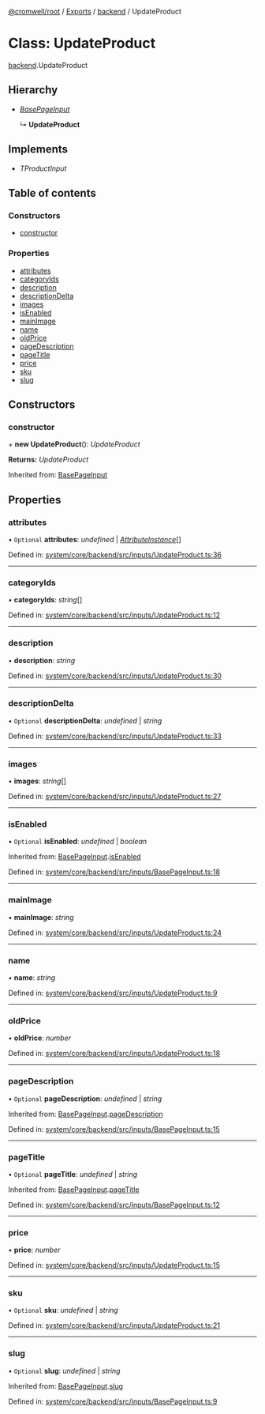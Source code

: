 [@cromwell/root](../README.md) / [Exports](../modules.md) / [backend](../modules/backend.md) / UpdateProduct

# Class: UpdateProduct

[backend](../modules/backend.md).UpdateProduct

## Hierarchy

* [*BasePageInput*](backend.basepageinput.md)

  ↳ **UpdateProduct**

## Implements

* *TProductInput*

## Table of contents

### Constructors

- [constructor](backend.updateproduct.md#constructor)

### Properties

- [attributes](backend.updateproduct.md#attributes)
- [categoryIds](backend.updateproduct.md#categoryids)
- [description](backend.updateproduct.md#description)
- [descriptionDelta](backend.updateproduct.md#descriptiondelta)
- [images](backend.updateproduct.md#images)
- [isEnabled](backend.updateproduct.md#isenabled)
- [mainImage](backend.updateproduct.md#mainimage)
- [name](backend.updateproduct.md#name)
- [oldPrice](backend.updateproduct.md#oldprice)
- [pageDescription](backend.updateproduct.md#pagedescription)
- [pageTitle](backend.updateproduct.md#pagetitle)
- [price](backend.updateproduct.md#price)
- [sku](backend.updateproduct.md#sku)
- [slug](backend.updateproduct.md#slug)

## Constructors

### constructor

\+ **new UpdateProduct**(): *UpdateProduct*

**Returns:** *UpdateProduct*

Inherited from: [BasePageInput](backend.basepageinput.md)

## Properties

### attributes

• `Optional` **attributes**: *undefined* \| [*AttributeInstance*](backend.attributeinstance.md)[]

Defined in: [system/core/backend/src/inputs/UpdateProduct.ts:36](https://github.com/CromwellCMS/Cromwell/blob/4b5f538/system/core/backend/src/inputs/UpdateProduct.ts#L36)

___

### categoryIds

• **categoryIds**: *string*[]

Defined in: [system/core/backend/src/inputs/UpdateProduct.ts:12](https://github.com/CromwellCMS/Cromwell/blob/4b5f538/system/core/backend/src/inputs/UpdateProduct.ts#L12)

___

### description

• **description**: *string*

Defined in: [system/core/backend/src/inputs/UpdateProduct.ts:30](https://github.com/CromwellCMS/Cromwell/blob/4b5f538/system/core/backend/src/inputs/UpdateProduct.ts#L30)

___

### descriptionDelta

• `Optional` **descriptionDelta**: *undefined* \| *string*

Defined in: [system/core/backend/src/inputs/UpdateProduct.ts:33](https://github.com/CromwellCMS/Cromwell/blob/4b5f538/system/core/backend/src/inputs/UpdateProduct.ts#L33)

___

### images

• **images**: *string*[]

Defined in: [system/core/backend/src/inputs/UpdateProduct.ts:27](https://github.com/CromwellCMS/Cromwell/blob/4b5f538/system/core/backend/src/inputs/UpdateProduct.ts#L27)

___

### isEnabled

• `Optional` **isEnabled**: *undefined* \| *boolean*

Inherited from: [BasePageInput](backend.basepageinput.md).[isEnabled](backend.basepageinput.md#isenabled)

Defined in: [system/core/backend/src/inputs/BasePageInput.ts:18](https://github.com/CromwellCMS/Cromwell/blob/4b5f538/system/core/backend/src/inputs/BasePageInput.ts#L18)

___

### mainImage

• **mainImage**: *string*

Defined in: [system/core/backend/src/inputs/UpdateProduct.ts:24](https://github.com/CromwellCMS/Cromwell/blob/4b5f538/system/core/backend/src/inputs/UpdateProduct.ts#L24)

___

### name

• **name**: *string*

Defined in: [system/core/backend/src/inputs/UpdateProduct.ts:9](https://github.com/CromwellCMS/Cromwell/blob/4b5f538/system/core/backend/src/inputs/UpdateProduct.ts#L9)

___

### oldPrice

• **oldPrice**: *number*

Defined in: [system/core/backend/src/inputs/UpdateProduct.ts:18](https://github.com/CromwellCMS/Cromwell/blob/4b5f538/system/core/backend/src/inputs/UpdateProduct.ts#L18)

___

### pageDescription

• `Optional` **pageDescription**: *undefined* \| *string*

Inherited from: [BasePageInput](backend.basepageinput.md).[pageDescription](backend.basepageinput.md#pagedescription)

Defined in: [system/core/backend/src/inputs/BasePageInput.ts:15](https://github.com/CromwellCMS/Cromwell/blob/4b5f538/system/core/backend/src/inputs/BasePageInput.ts#L15)

___

### pageTitle

• `Optional` **pageTitle**: *undefined* \| *string*

Inherited from: [BasePageInput](backend.basepageinput.md).[pageTitle](backend.basepageinput.md#pagetitle)

Defined in: [system/core/backend/src/inputs/BasePageInput.ts:12](https://github.com/CromwellCMS/Cromwell/blob/4b5f538/system/core/backend/src/inputs/BasePageInput.ts#L12)

___

### price

• **price**: *number*

Defined in: [system/core/backend/src/inputs/UpdateProduct.ts:15](https://github.com/CromwellCMS/Cromwell/blob/4b5f538/system/core/backend/src/inputs/UpdateProduct.ts#L15)

___

### sku

• `Optional` **sku**: *undefined* \| *string*

Defined in: [system/core/backend/src/inputs/UpdateProduct.ts:21](https://github.com/CromwellCMS/Cromwell/blob/4b5f538/system/core/backend/src/inputs/UpdateProduct.ts#L21)

___

### slug

• `Optional` **slug**: *undefined* \| *string*

Inherited from: [BasePageInput](backend.basepageinput.md).[slug](backend.basepageinput.md#slug)

Defined in: [system/core/backend/src/inputs/BasePageInput.ts:9](https://github.com/CromwellCMS/Cromwell/blob/4b5f538/system/core/backend/src/inputs/BasePageInput.ts#L9)
